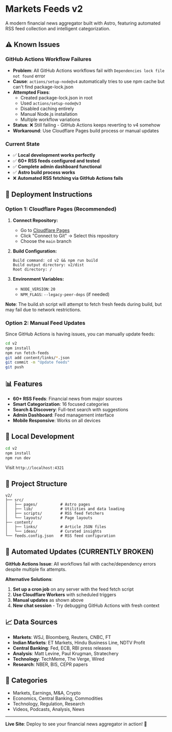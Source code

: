 # Markets Feeds v2

A modern financial news aggregator built with Astro, featuring automated RSS feed collection and intelligent categorization.

## ⚠️ Known Issues

### GitHub Actions Workflow Failures
- **Problem**: All GitHub Actions workflows fail with `Dependencies lock file not found` error
- **Cause**: `actions/setup-node@v4` automatically tries to use npm cache but can't find package-lock.json
- **Attempted Fixes**: 
  - Created package-lock.json in root
  - Used `actions/setup-node@v3` 
  - Disabled caching entirely
  - Manual Node.js installation
  - Multiple workflow variations
- **Status**: ❌ Still failing - GitHub Actions keeps reverting to v4 somehow
- **Workaround**: Use Cloudflare Pages build process or manual updates

### Current State
- ✅ **Local development works perfectly**
- ✅ **60+ RSS feeds configured and tested**
- ✅ **Complete admin dashboard functional**
- ✅ **Astro build process works**
- ❌ **Automated RSS fetching via GitHub Actions fails**

## 🚀 Deployment Instructions

### Option 1: Cloudflare Pages (Recommended)

1. **Connect Repository:**
   - Go to [Cloudflare Pages](https://pages.cloudflare.com)
   - Click "Connect to Git" → Select this repository
   - Choose the `main` branch

2. **Build Configuration:**
   ```
   Build command: cd v2 && npm run build
   Build output directory: v2/dist
   Root directory: /
   ```

3. **Environment Variables:**
   - `NODE_VERSION`: `20`
   - `NPM_FLAGS`: `--legacy-peer-deps` (if needed)

**Note**: The build.sh script will attempt to fetch fresh feeds during build, but may fail due to network restrictions.

### Option 2: Manual Feed Updates

Since GitHub Actions is having issues, you can manually update feeds:

```bash
cd v2
npm install
npm run fetch-feeds
git add content/links/*.json
git commit -m "Update feeds"
git push
```

## 📊 Features

- **60+ RSS Feeds**: Financial news from major sources
- **Smart Categorization**: 16 focused categories
- **Search & Discovery**: Full-text search with suggestions
- **Admin Dashboard**: Feed management interface
- **Mobile Responsive**: Works on all devices

## 🔧 Local Development

```bash
cd v2
npm install
npm run dev
```

Visit `http://localhost:4321`

## 📁 Project Structure

```
v2/
├── src/
│   ├── pages/          # Astro pages
│   ├── lib/            # Utilities and data loading
│   ├── scripts/        # RSS feed fetchers
│   └── layouts/        # Page layouts
├── content/
│   ├── links/          # Article JSON files
│   └── ideas/          # Curated insights
└── feeds.config.json   # RSS feed configuration
```

## 🤖 Automated Updates (CURRENTLY BROKEN)

**GitHub Actions Issue**: All workflows fail with cache/dependency errors despite multiple fix attempts.

**Alternative Solutions**:
1. **Set up a cron job** on any server with the feed fetch script
2. **Use Cloudflare Workers** with scheduled triggers
3. **Manual updates** as shown above
4. **New chat session** - Try debugging GitHub Actions with fresh context

## 📈 Data Sources

- **Markets**: WSJ, Bloomberg, Reuters, CNBC, FT
- **Indian Markets**: ET Markets, Hindu Business Line, NDTV Profit
- **Central Banking**: Fed, ECB, RBI press releases
- **Analysis**: Matt Levine, Paul Krugman, Stratechery
- **Technology**: TechMeme, The Verge, Wired
- **Research**: NBER, BIS, CEPR papers

## 🎯 Categories

- Markets, Earnings, M&A, Crypto
- Economics, Central Banking, Commodities
- Technology, Regulation, Research
- Videos, Podcasts, Analysis, News

---

**Live Site**: Deploy to see your financial news aggregator in action! 🚀
